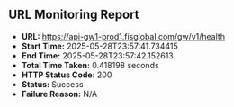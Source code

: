 ## URL Monitoring Report

- **URL:** https://api-gw1-prod1.fisglobal.com/gw/v1/health
- **Start Time:** 2025-05-28T23:57:41.734415
- **End Time:** 2025-05-28T23:57:42.152613
- **Total Time Taken:** 0.418198 seconds
- **HTTP Status Code:** 200
- **Status:** Success
- **Failure Reason:** N/A
